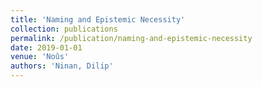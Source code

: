 ```yaml
---
title: 'Naming and Epistemic Necessity'
collection: publications
permalink: /publication/naming-and-epistemic-necessity
date: 2019-01-01
venue: 'Noûs'
authors: 'Ninan, Dilip'
---
```

